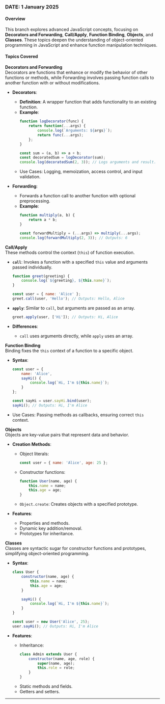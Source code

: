 ### DATE: 1 January 2025  

#### Overview  
This branch explores advanced JavaScript concepts, focusing on **Decorators and Forwarding**, **Call/Apply**, **Function Binding**, **Objects**, and **Classes**. These topics deepen the understanding of object-oriented programming in JavaScript and enhance function manipulation techniques.  

#### Topics Covered  

**Decorators and Forwarding**  
Decorators are functions that enhance or modify the behavior of other functions or methods, while Forwarding involves passing function calls to another function with or without modifications.  

- **Decorators**:  
  - **Definition**: A wrapper function that adds functionality to an existing function.  
  - **Example**:  
    ```javascript
    function logDecorator(func) {
        return function(...args) {
            console.log(`Arguments: ${args}`);
            return func(...args);
        };
    }

    const sum = (a, b) => a + b;
    const decoratedSum = logDecorator(sum);
    console.log(decoratedSum(2, 3)); // Logs arguments and result.
    ```  
  - Use Cases: Logging, memoization, access control, and input validation.  

- **Forwarding**:  
  - Forwards a function call to another function with optional preprocessing.  
  - **Example**:  
    ```javascript
    function multiply(a, b) {
        return a * b;
    }

    const forwardMultiply = (...args) => multiply(...args);
    console.log(forwardMultiply(2, 3)); // Outputs: 6
    ```  

**Call/Apply**  
These methods control the context (`this`) of function execution.  

- **`call`**: Invokes a function with a specified `this` value and arguments passed individually.  
  ```javascript
  function greet(greeting) {
      console.log(`${greeting}, ${this.name}`);
  }

  const user = { name: 'Alice' };
  greet.call(user, 'Hello'); // Outputs: Hello, Alice
  ```  

- **`apply`**: Similar to `call`, but arguments are passed as an array.  
  ```javascript
  greet.apply(user, ['Hi']); // Outputs: Hi, Alice
  ```  

- **Differences**:  
  - `call` uses arguments directly, while `apply` uses an array.  

**Function Binding**  
Binding fixes the `this` context of a function to a specific object.  

- **Syntax**:  
  ```javascript
  const user = {
      name: 'Alice',
      sayHi() {
          console.log(`Hi, I'm ${this.name}`);
      }
  };

  const sayHi = user.sayHi.bind(user);
  sayHi(); // Outputs: Hi, I'm Alice
  ```  
- Use Cases: Passing methods as callbacks, ensuring correct `this` context.  

**Objects**  
Objects are key-value pairs that represent data and behavior.  

- **Creation Methods**:  
  - Object literals:  
    ```javascript
    const user = { name: 'Alice', age: 25 };
    ```  
  - Constructor functions:  
    ```javascript
    function User(name, age) {
        this.name = name;
        this.age = age;
    }
    ```  
  - `Object.create`: Creates objects with a specified prototype.  

- **Features**:  
  - Properties and methods.  
  - Dynamic key addition/removal.  
  - Prototypes for inheritance.  

**Classes**  
Classes are syntactic sugar for constructor functions and prototypes, simplifying object-oriented programming.  

- **Syntax**:  
  ```javascript
  class User {
      constructor(name, age) {
          this.name = name;
          this.age = age;
      }

      sayHi() {
          console.log(`Hi, I'm ${this.name}`);
      }
  }

  const user = new User('Alice', 25);
  user.sayHi(); // Outputs: Hi, I'm Alice
  ```  

- **Features**:  
  - Inheritance:  
    ```javascript
    class Admin extends User {
        constructor(name, age, role) {
            super(name, age);
            this.role = role;
        }
    }
    ```  
  - Static methods and fields.  
  - Getters and setters.  

---
